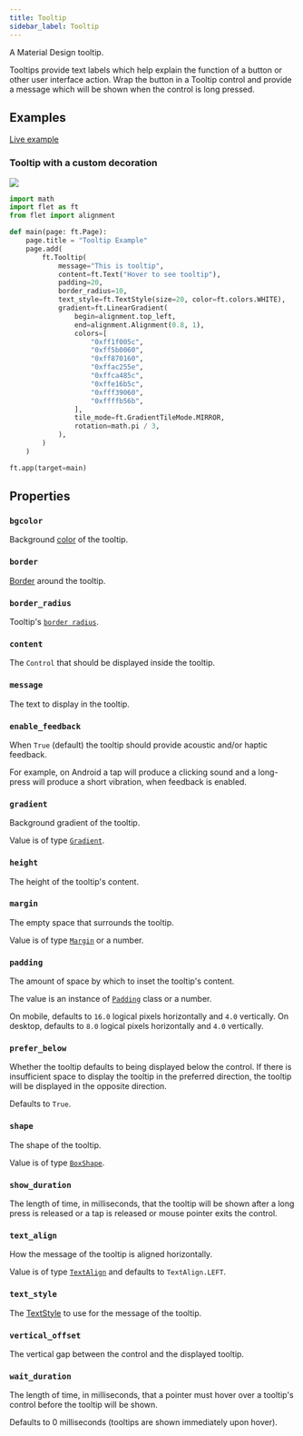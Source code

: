 ```yaml
---
title: Tooltip
sidebar_label: Tooltip
---
```


A Material Design tooltip.

Tooltips provide text labels which help explain the function of a button or other user interface action. Wrap the button in a Tooltip control and provide a message which will be shown when the control is long pressed.

## Examples

[Live example](https://flet-controls-gallery.fly.dev/utility/tooltip)

### Tooltip with a custom decoration

<img src="/img/docs/controls/tooltip/custom-tooltip.gif" className="screenshot-30"/>

```python
import math
import flet as ft
from flet import alignment

def main(page: ft.Page):
    page.title = "Tooltip Example"
    page.add(
        ft.Tooltip(
            message="This is tooltip",
            content=ft.Text("Hover to see tooltip"),
            padding=20,
            border_radius=10,
            text_style=ft.TextStyle(size=20, color=ft.colors.WHITE),
            gradient=ft.LinearGradient(
                begin=alignment.top_left,
                end=alignment.Alignment(0.8, 1),
                colors=[
                    "0xff1f005c",
                    "0xff5b0060",
                    "0xff870160",
                    "0xffac255e",
                    "0xffca485c",
                    "0xffe16b5c",
                    "0xfff39060",
                    "0xffffb56b",
                ],
                tile_mode=ft.GradientTileMode.MIRROR,
                rotation=math.pi / 3,
            ),
        )
    )

ft.app(target=main)
```

## Properties

### `bgcolor`

Background [color](/docs/reference/colors) of the tooltip.

### `border`

[Border](/docs/reference/types/border) around the tooltip.

### `border_radius`

Tooltip's [`border radius`](/docs/reference/types/borderradius).

### `content`

The `Control` that should be displayed inside the tooltip.

### `message`

The text to display in the tooltip.

### `enable_feedback`

When `True` (default) the tooltip should provide acoustic and/or haptic feedback.

For example, on Android a tap will produce a clicking sound and a long-press will produce a short vibration, when feedback is enabled.

### `gradient`

Background gradient of the tooltip.

Value is of type [`Gradient`](/docs/reference/types/gradient).
### `height`

The height of the tooltip's content.

### `margin`

The empty space that surrounds the tooltip.

Value is of type [`Margin`](/docs/reference/types/margin) or a number.

### `padding`

The amount of space by which to inset the tooltip's content.

The value is an instance of [`Padding`](/docs/reference/types/padding) class or a number.

On mobile, defaults to `16.0` logical pixels horizontally and `4.0` vertically. On desktop, defaults to `8.0` logical
pixels horizontally and `4.0` vertically.

### `prefer_below`

Whether the tooltip defaults to being displayed below the control.
If there is insufficient space to display the tooltip in the preferred direction, the tooltip will be displayed in the
opposite direction.

Defaults to `True`.

### `shape`

The shape of the tooltip.

Value is of type [`BoxShape`](/docs/reference/types/boxshape).

### `show_duration`

The length of time, in milliseconds, that the tooltip will be shown after a long press is released or a tap is released or mouse pointer exits the control.

### `text_align`

How the message of the tooltip is aligned horizontally.

Value is of type [`TextAlign`](/docs/reference/types/textalign) and defaults to `TextAlign.LEFT`.

### `text_style`

The [TextStyle](/docs/reference/types/textstyle) to use for the message of the tooltip.

### `vertical_offset`

The vertical gap between the control and the displayed tooltip.

### `wait_duration`

The length of time, in milliseconds, that a pointer must hover over a tooltip's control before the tooltip will be shown.

Defaults to 0 milliseconds (tooltips are shown immediately upon hover).